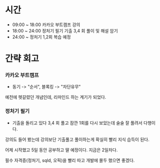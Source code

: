 # 시간

- 09:00 ~ 18:00 카카오 부트캠프 강의
- 18:00 ~ 24:00 정처기 필기 기출 3,4 회 풀이 및 해설 암기
- 24:00 ~ 정처기 1,2회 복습 예정

# 간략 회고

### 카카오 부트캠프
- 동기 -> "순서", 블록킹 -> "차단유무"

예전에 헷갈렸던 개념인데, 리마인드 하는 계기가 되었다.

### 정처기 필기
- 기출을 돌리고 있다 3,4 회 풀고 잠깐 1회를 다시 보았는데 술술 잘 풀려서 다행이다.

강의도 들어 봤는데 강의보단 기출풀고 풀이하는게 확실히 빨리 지식 습득이 된다.

어제 시작했고 5일 동안 공부하고 딸 예정이다. 지금은 2일차다.

필수 자격증(정처기, sqld, 오픽)을 빨리 따고 개발에 몰두 했으면 좋겠다.
